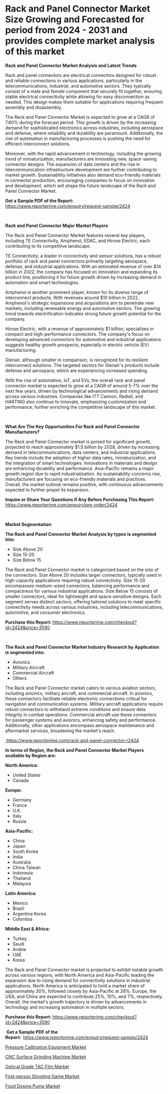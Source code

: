 <p><h1>Rack and Panel Connector Market Size Growing and Forecasted for period from 2024 - 2031 and provides complete market analysis of this market</h1></p><p><strong>Rack and Panel Connector Market Analysis and Latest Trends</strong></p>
<p><p>Rack and panel connectors are electrical connectors designed for robust and reliable connections in various applications, particularly in the telecommunications, industrial, and automotive sectors. They typically consist of a male and female component that securely fit together, ensuring stable electrical connectivity while allowing for easy disconnection as needed. This design makes them suitable for applications requiring frequent assembly and disassembly.</p><p>The Rack and Panel Connector Market is expected to grow at a CAGR of 7.60% during the forecast period. This growth is driven by the increasing demand for sophisticated electronics across industries, including aerospace and defense, where reliability and durability are paramount. Additionally, the rise of automation in manufacturing processes is pushing the need for efficient interconnect solutions. </p><p>Moreover, with the rapid advancement in technology, including the growing trend of miniaturization, manufacturers are innovating new, space-saving connector designs. The expansion of data centers and the rise in telecommunication infrastructure development are further contributing to market growth. Sustainability initiatives also demand eco-friendly materials in connector production, encouraging companies to focus on innovation and development, which will shape the future landscape of the Rack and Panel Connector Market.</p></p>
<p><strong>Get a Sample PDF of the Report:&nbsp;</strong> <a href="https://www.reportprime.com/enquiry/request-sample/2424">https://www.reportprime.com/enquiry/request-sample/2424</a></p>
<p>&nbsp;</p>
<p><strong>Rack and Panel Connector Major Market Players</strong></p>
<p><p>The Rack and Panel Connector Market features several key players, including TE Connectivity, Amphenol, EDAC, and Hirose Electric, each contributing to its competitive landscape. </p><p>TE Connectivity, a leader in connectivity and sensor solutions, has a robust portfolio of rack and panel connectors primarily targeting aerospace, defense, and industrial applications. With an estimated revenue of over $14 billion in 2022, the company has focused on innovation and expanding its product line, positioning it for future growth driven by increasing demand in automation and smart technologies.</p><p>Amphenol is another prominent player, known for its diverse range of interconnect products. With revenues around $10 billion in 2022, Amphenol's strategic expansions and acquisitions aim to penetrate new markets, including renewable energy and automotive sectors. The growing trend towards electrification indicates strong future growth potential for the company.</p><p>Hirose Electric, with a revenue of approximately $1 billion, specializes in compact and high-performance connectors. The company's focus on developing advanced connectors for automotive and industrial applications suggests healthy growth prospects, especially in electric vehicle (EV) manufacturing.</p><p>Glenair, although smaller in comparison, is recognized for its resilient interconnect solutions. The targeted sectors for Glenair's products include defense and aerospace, which are experiencing increased spending. </p><p>With the rise of automation, IoT, and EVs, the overall rack and panel connector market is expected to grow at a CAGR of around 5-7% over the next few years, driven by technological advancements and rising demand across various industries. Companies like ITT Cannon, Radiall, and HARTING also continue to innovate, emphasizing customization and performance, further enriching the competitive landscape of this market.</p></p>
<p>&nbsp;</p>
<p><strong>What Are The Key Opportunities For Rack and Panel Connector Manufacturers?</strong></p>
<p><p>The Rack and Panel Connector market is poised for significant growth, projected to reach approximately $1.5 billion by 2028, driven by increasing demand in telecommunications, data centers, and industrial applications. Key trends include the adoption of higher data rates, miniaturization, and the integration of smart technologies. Innovations in materials and design are enhancing durability and performance. Asia-Pacific remains a major growth region due to rapid industrialization. As sustainability concerns rise, manufacturers are focusing on eco-friendly materials and practices. Overall, the market outlook remains positive, with continuous advancements expected to further propel its expansion.</p></p>
<p><strong>Inquire or Share Your Questions If Any Before Purchasing This Report:</strong> <a href="https://www.reportprime.com/enquiry/pre-order/2424">https://www.reportprime.com/enquiry/pre-order/2424</a></p>
<p>&nbsp;</p>
<p><strong>Market Segmentation</strong></p>
<p><strong>The Rack and Panel Connector Market Analysis by types is segmented into:</strong></p>
<p><ul><li>Size Above 20</li><li>Size 15-20</li><li>Size Below 15</li></ul></p>
<p><p>The Rack and Panel Connector market is categorized based on the size of the connectors. Size Above 20 includes larger connectors, typically used in high-capacity applications requiring robust connectivity. Size 15-20 encompasses medium-sized connectors, balancing performance and compactness for various industrial applications. Size Below 15 consists of smaller connectors, ideal for lightweight and space-sensitive designs. Each segment serves distinct sectors, offering tailored solutions to meet specific connectivity needs across various industries, including telecommunications, automotive, and consumer electronics.</p></p>
<p><strong>Purchase this Report:&nbsp;</strong><a href="https://www.reportprime.com/checkout?id=2424&price=3590">https://www.reportprime.com/checkout?id=2424&price=3590</a></p>
<p>&nbsp;</p>
<p><strong>The Rack and Panel Connector Market Industry Research by Application is segmented into:</strong></p>
<p><ul><li>Avionics</li><li>Military Aircraft</li><li>Commercial Aircraft</li><li>Others</li></ul></p>
<p><p>The Rack and Panel Connector market caters to various aviation sectors, including avionics, military aircraft, and commercial aircraft. In avionics, these connectors facilitate reliable electronic connections critical for navigation and communication systems. Military aircraft applications require robust connectors to withstand extreme conditions and ensure data integrity in combat operations. Commercial aircraft use these connectors for passenger systems and avionics, enhancing safety and performance. Additionally, other applications encompass aerospace maintenance and aftermarket services, broadening the market's reach.</p></p>
<p><a href="https://www.reportprime.com/rack-and-panel-connector-r2424">&nbsp;https://www.reportprime.com/rack-and-panel-connector-r2424</a></p>
<p><strong>In terms of Region, the Rack and Panel Connector Market Players available by Region are:</strong></p>
<p>
    <p> <strong> North America: </strong>
        <ul>
            <li>United States</li>
            <li>Canada</li>
        </ul>
        </p> 
    <p> <strong> Europe: </strong>
        <ul>
            <li>Germany</li>
            <li>France</li>
            <li>U.K.</li>
            <li>Italy</li>
            <li>Russia</li>
        </ul>
        </p> 
    <p> <strong> Asia-Pacific: </strong>
        <ul>
            <li>China</li>
            <li>Japan</li>
            <li>South Korea</li>
            <li>India</li>
            <li>Australia</li>
            <li>China Taiwan</li>
            <li>Indonesia</li>
            <li>Thailand</li>
            <li>Malaysia</li>
        </ul>
        </p> 
    <p> <strong> Latin America: </strong>
        <ul>
            <li>Mexico</li>
            <li>Brazil</li>
            <li>Argentina Korea</li>
            <li>Colombia</li>
        </ul>
        </p> 
    <p> <strong> Middle East & Africa: </strong>
        <ul>
            <li>Turkey</li>
            <li>Saudi</li>
            <li>Arabia</li>
            <li>UAE</li>
            <li>Korea</li>
        </ul>
    </p>
    </p>
<p><p>The Rack and Panel Connector market is projected to exhibit notable growth across various regions, with North America and Asia-Pacific leading the expansion due to rising demand for connectivity solutions in industrial applications. North America is anticipated to hold a market share of approximately 30%, followed closely by Asia-Pacific at 28%. Europe, the USA, and China are expected to contribute 25%, 10%, and 7%, respectively. Overall, the market's growth trajectory is driven by advancements in technology and increasing automation in multiple sectors.</p></p>
<p><strong>Purchase this Report: </strong><a href="https://www.reportprime.com/checkout?id=2424&price=3590">https://www.reportprime.com/checkout?id=2424&price=3590</a></p>
<p>&nbsp;<strong>Get a Sample PDF of the Report:&nbsp;&nbsp;</strong><a href="https://www.reportprime.com/enquiry/request-sample/2424">https://www.reportprime.com/enquiry/request-sample/2424</a></p>
<p><strong></strong></p>
<p><p><a href="https://github.com/AfsanaMia652/Market-Research-Report-List-1/blob/main/pressure-calibration-equipment-market.md">Pressure Calibration Equipment Market</a></p><p><a href="https://www.linkedin.com/pulse/future-trends-global-cnc-surface-grinding-machine-market-insights-bl8qf?trackingId=CFrV5%2FPQQBGse%2FjI5h92JQ%3D%3D">CNC Surface Grinding Machine Market</a></p><p><a href="https://issuu.com/reportprime-2/docs/optical-grade-tac-film-market-size-_05f8dd62f7dab3">Optical Grade TAC Film Market</a></p><p><a href="https://issuu.com/reportprime-2/docs/first-person-shooting-game-market-s_1a348127cc6f44">First-person Shooting Game Market</a></p><p><a href="https://www.linkedin.com/pulse/market-insights-global-food-dosing-pump-forecast-innovation-tafvf?trackingId=wonhgKxzTuuZXi0vEhHIRw%3D%3D">Food Dosing Pump Market</a></p></p>